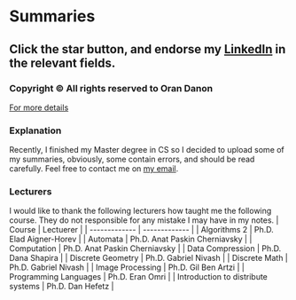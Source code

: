 # Summaries
## Click the star button, and endorse my [LinkedIn](https://www.linkedin.com/in/oran-danon-255ba8199/) in the relevant fields. 
### Copyright © All rights reserved to Oran Danon
[For more details](https://github.com/OranDanon/Summaries/blob/main/LICENSE.md)

### Explanation
Recently, I finished my Master degree in CS so I decided to upload some of my summaries, obviously, some contain errors, and should be read carefully. 
Feel free to contact me on [my email](mailto:orandanon194@gmail.com).



### Lecturers
I would like to thank the following lecturers how taught me the following course. They do not responsible for any mistake I may have in my notes.
| Course  | Lectuerer |
| ------------- | ------------- |
| Algorithms 2  | Ph.D. Elad Aigner-Horev  |
| Automata  | Ph.D. Anat Paskin Cherniavsky  |
| Computation | Ph.D. Anat Paskin Cherniavsky |
| Data Compression | Ph.D. Dana Shapira |
| Discrete Geometry | Ph.D. Gabriel Nivash |
| Discrete Math | Ph.D. Gabriel Nivash |
| Image Processing | Ph.D. Gil Ben Artzi |
| Programming Languages | Ph.D. Eran Omri |
| Introduction to distribute systems | Ph.D. Dan Hefetz |
